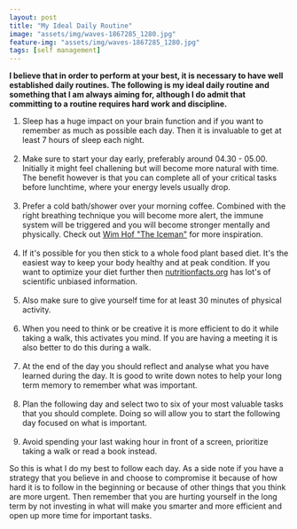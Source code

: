 ```yaml
---
layout: post
title: "My Ideal Daily Routine"
image: "assets/img/waves-1867285_1280.jpg"
feature-img: "assets/img/waves-1867285_1280.jpg"
tags: [self management]
---
```

**I believe that in order to perform at your best, it is necessary to have well established daily routines. The following is my ideal daily routine and something that I am always aiming for, although I do admit that committing to a routine requires hard work and discipline.**

1. Sleep has a huge impact on your brain function and if you want to remember as much as possible each day. Then it is invaluable to get at least 7 hours of sleep each night.<br /><br />
2. Make sure to start your day early, preferably around 04.30 - 05.00. Initially it might feel challening but will become more natural with time.  The benefit however is that you can complete all of your critical tasks before lunchtime, where your energy levels usually drop.<br /><br />
3. Prefer a cold bath/shower over your morning coffee. Combined with the right breathing technique you will become more alert, the immune system will be triggered and you will become stronger mentally and physically. Check out [Wim Hof "The Iceman"](https://www.youtube.com/watch?v=mxCGDFlH1_k) for more inspiration.<br /><br />
4. If it's possible for you then stick to a whole food plant based diet. It's the easiest way to keep your body healthy and at peak condition. If you want to optimize your diet further then [nutritionfacts.org](https://nutritionfacts.org) has lot's of scientific unbiased information.<br /><br />
5. Also make sure to give yourself time for at least 30 minutes of physical activity.<br /><br />
6. When you need to think or be creative it is more efficient to do it while taking a walk, this activates you mind. If you are having a meeting it is also better to do this during a walk.<br /><br />
7. At the end of the day you should reflect and analyse what you have learned during the day. It is good to write down notes to help your long term memory to remember what was important.<br /><br />
8. Plan the following day and select two to six of your most valuable tasks that you should complete. Doing so will allow you to start the following day focused on what is important.<br /><br />
9. Avoid spending your last waking hour in front of a screen, prioritize taking a walk or read a book instead.

So this is what I do my best to follow each day. As a side note if you have a strategy that you believe in and choose to compromise it because of how hard it is to follow in the beginning or because of other things that you think are more urgent. Then remember that you are hurting yourself in the long term by not investing in what will make you smarter and more efficient and open up more time for important tasks.